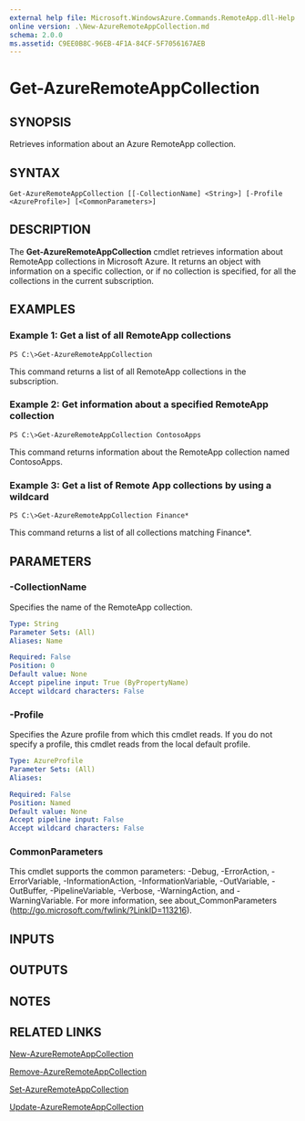 ```yaml
---
external help file: Microsoft.WindowsAzure.Commands.RemoteApp.dll-Help.xml
online version: .\New-AzureRemoteAppCollection.md
schema: 2.0.0
ms.assetid: C9EE0B8C-96EB-4F1A-84CF-5F7056167AEB
---
```


# Get-AzureRemoteAppCollection

## SYNOPSIS
Retrieves information about an Azure RemoteApp collection.

## SYNTAX

```
Get-AzureRemoteAppCollection [[-CollectionName] <String>] [-Profile <AzureProfile>] [<CommonParameters>]
```

## DESCRIPTION
The **Get-AzureRemoteAppCollection** cmdlet retrieves information about RemoteApp collections in Microsoft Azure.
It returns an object with information on a specific collection, or if no collection is specified, for all the collections in the current subscription.

## EXAMPLES

### Example 1: Get a list of all RemoteApp collections
```
PS C:\>Get-AzureRemoteAppCollection
```

This command returns a list of all RemoteApp collections in the subscription.

### Example 2: Get information about a specified RemoteApp collection
```
PS C:\>Get-AzureRemoteAppCollection ContosoApps
```

This command returns information about the RemoteApp collection named ContosoApps.

### Example 3: Get a list of Remote App collections by using a wildcard
```
PS C:\>Get-AzureRemoteAppCollection Finance*
```

This command returns a list of all collections matching Finance*.

## PARAMETERS

### -CollectionName
Specifies the name of the RemoteApp collection.

```yaml
Type: String
Parameter Sets: (All)
Aliases: Name

Required: False
Position: 0
Default value: None
Accept pipeline input: True (ByPropertyName)
Accept wildcard characters: False
```

### -Profile
Specifies the Azure profile from which this cmdlet reads.
If you do not specify a profile, this cmdlet reads from the local default profile.

```yaml
Type: AzureProfile
Parameter Sets: (All)
Aliases: 

Required: False
Position: Named
Default value: None
Accept pipeline input: False
Accept wildcard characters: False
```

### CommonParameters
This cmdlet supports the common parameters: -Debug, -ErrorAction, -ErrorVariable, -InformationAction, -InformationVariable, -OutVariable, -OutBuffer, -PipelineVariable, -Verbose, -WarningAction, and -WarningVariable. For more information, see about_CommonParameters (http://go.microsoft.com/fwlink/?LinkID=113216).

## INPUTS

## OUTPUTS

## NOTES

## RELATED LINKS

[New-AzureRemoteAppCollection](./New-AzureRemoteAppCollection.md)

[Remove-AzureRemoteAppCollection](./Remove-AzureRemoteAppCollection.md)

[Set-AzureRemoteAppCollection](./Set-AzureRemoteAppCollection.md)

[Update-AzureRemoteAppCollection](./Update-AzureRemoteAppCollection.md)


